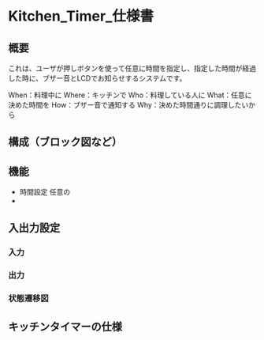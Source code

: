 # Kitchen_Timer_仕様書

## 概要

これは、ユーザが押しボタンを使って任意に時間を指定し、指定した時間が経過した時に、ブザー音とLCDでお知らせするシステムです。

When：料理中に
Where：キッチンで
Who：料理している人に
What：任意に決めた時間を
How：ブザー音で通知する
Why：決めた時間通りに調理したいから

## 構成（ブロック図など）

## 機能

+ 時間設定
任意の
+ 

## 入出力設定

### 入力

### 出力

### 状態遷移図

## キッチンタイマーの仕様
